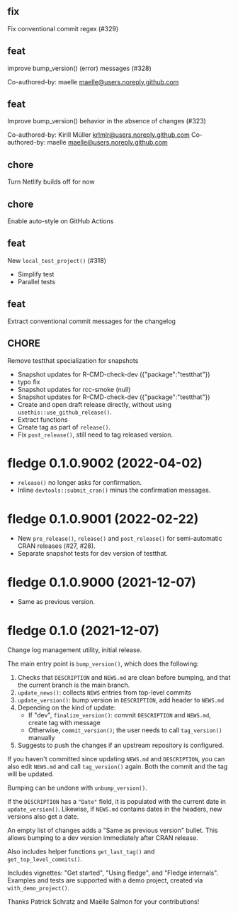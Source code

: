 <!-- NEWS.md is maintained by https://cynkra.github.io/fledge, do not edit -->

## fix
Fix conventional commit regex (#329)


## feat
improve bump_version() (error) messages (#328)

Co-authored-by: maelle <maelle@users.noreply.github.com>
## feat
Improve bump_version() behavior in the absence of changes (#323)

Co-authored-by: Kirill Müller <krlmlr@users.noreply.github.com>
Co-authored-by: maelle <maelle@users.noreply.github.com>
## chore
Turn Netlify builds off for now
## chore
Enable auto-style on GitHub Actions
## feat
New `local_test_project()` (#318)


- Simplify test
- Parallel tests
## feat
Extract conventional commit messages for the changelog
## CHORE
Remove testthat specialization for snapshots
- Snapshot updates for R-CMD-check-dev ({"package":"testthat"})
- typo fix
- Snapshot updates for rcc-smoke (null)
- Snapshot updates for R-CMD-check-dev ({"package":"testthat"})
- Create and open draft release directly, without using `usethis::use_github_release()`.
- Extract functions
- Create tag as part of `release()`.
- Fix `post_release()`, still need to tag released version.


# fledge 0.1.0.9002 (2022-04-02)

- `release()` no longer asks for confirmation.
- Inline `devtools::submit_cran()` minus the confirmation messages.


# fledge 0.1.0.9001 (2022-02-22)

- New `pre_release()`, `release()` and `post_release()` for semi-automatic CRAN releases (#27, #28).
- Separate snapshot tests for dev version of testthat.


# fledge 0.1.0.9000 (2021-12-07)

- Same as previous version.


# fledge 0.1.0 (2021-12-07)

Change log management utility, initial release.

The main entry point is `bump_version()`, which does the following:

1.  Checks that `DESCRIPTION` and `NEWS.md` are clean before bumping, and that the current branch is the main branch.
2.  `update_news()`: collects `NEWS` entries from top-level commits
3.  `update_version()`: bump version in `DESCRIPTION`, add header to `NEWS.md`
4.  Depending on the kind of update:
    - If "dev", `finalize_version()`: commit `DESCRIPTION` and `NEWS.md`, create tag with message
    - Otherwise, `commit_version()`; the user needs to call `tag_version()` manually
5.  Suggests to push the changes if an upstream repository is configured.

If you haven't committed since updating `NEWS.md` and `DESCRIPTION`, you can also edit `NEWS.md` and call `tag_version()` again.
Both the commit and the tag will be updated.

Bumping can be undone with `unbump_version()`.

If the `DESCRIPTION` has a `"Date"` field, it is populated with the current date in `update_version()`.
Likewise, if `NEWS.md` contains dates in the headers, new versions also get a date.

An empty list of changes adds a "Same as previous version" bullet.
This allows bumping to a dev version immediately after CRAN release.

Also includes helper functions `get_last_tag()` and `get_top_level_commits()`.

Includes vignettes: "Get started", "Using fledge", and "Fledge internals".
Examples and tests are supported with a demo project, created via `with_demo_project()`.

Thanks Patrick Schratz and Maëlle Salmon for your contributions!
